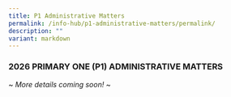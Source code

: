 ```yaml
---
title: P1 Administrative Matters
permalink: /info-hub/p1-administrative-matters/permalink/
description: ""
variant: markdown
---
```

### **2026 PRIMARY ONE (P1) ADMINISTRATIVE MATTERS**
~ *More details coming soon!* ~